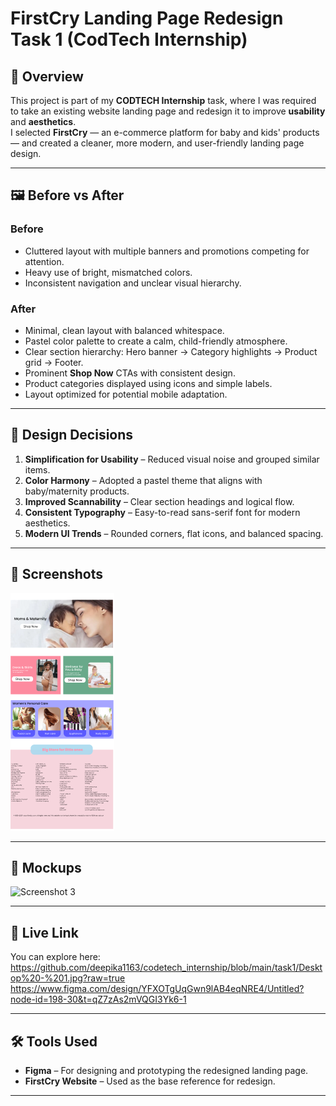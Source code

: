 # FirstCry Landing Page Redesign Task 1 (CodTech Internship)

## 📌 Overview
This project is part of my **CODTECH Internship** task, where I was required to take an existing website landing page and redesign it to improve **usability** and **aesthetics**.  
I selected **FirstCry** — an e-commerce platform for baby and kids' products — and created a cleaner, more modern, and user-friendly landing page design.

---

## 🖼 Before vs After

### **Before**
- Cluttered layout with multiple banners and promotions competing for attention.
- Heavy use of bright, mismatched colors.
- Inconsistent navigation and unclear visual hierarchy.

### **After**
- Minimal, clean layout with balanced whitespace.
- Pastel color palette to create a calm, child-friendly atmosphere.
- Clear section hierarchy: Hero banner → Category highlights → Product grid → Footer.
- Prominent **Shop Now** CTAs with consistent design.
- Product categories displayed using icons and simple labels.
- Layout optimized for potential mobile adaptation.

---

## 🎯 Design Decisions
1. **Simplification for Usability** – Reduced visual noise and grouped similar items.
2. **Color Harmony** – Adopted a pastel theme that aligns with baby/maternity products.
3. **Improved Scannability** – Clear section headings and logical flow.
4. **Consistent Typography** – Easy-to-read sans-serif font for modern aesthetics.
5. **Modern UI Trends** – Rounded corners, flat icons, and balanced spacing.

---

## 📸 Screenshots
![Screenshot 1](https://github.com/deepika1163/codetech_internship/blob/main/task1/Screenshot%202025-08-10%20171257.png?raw=true)

---
## 📸 Mockups
![Screenshot 3](https://github.com/deepika1163/codetech_internship/blob/main/task1/Task1.jpg?raw=true)

---

## 🔗 Live Link
You can explore here:  
https://github.com/deepika1163/codetech_internship/blob/main/task1/Desktop%20-%201.jpg?raw=true
https://www.figma.com/design/YFXOTgUqGwn9lAB4eqNRE4/Untitled?node-id=198-30&t=qZ7zAs2mVQGI3Yk6-1

---
## 🛠 Tools Used
- **Figma** – For designing and prototyping the redesigned landing page.
- **FirstCry Website** – Used as the base reference for redesign.

---



